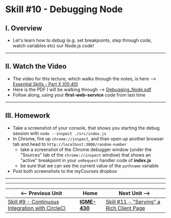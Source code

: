 # Skill #10 - Debugging Node


## I. Overview 

- Let's learn how to *debug* (e.g. set breakpoints, step through code, watch variables etc) our Node.js code!

<hr>

## II. Watch the Video
- The video for this lecture, which walks through the notes, is here --> [Essential Skills - Part X (05:40)](https://video.rit.edu/Watch/430-essential-skills-10)
- Here is the PDF I will be walking through --> [Debugging_Node.pdf](_files/Debugging_Node.pdf)
- Follow along, using your **first-web-service** code from last time

<hr>

## III. Homework
- Take a screenshot of your console, that shows you starting the debug session with `node --inspect ./src/index.js`
- In Chrome, fire up `chrome://inspect`, and then open up another browser tab and head to `http://localhost:3000/random-number`
  - take a screenshot of the Chrome debugger window (under the "Sources" tab of the `chrome://inspect` window) that shows an "active" breakpoint in your `onRequest` handler code of **index.js**
  - be sure that we can see the current value of the `pathname` variable
- Post both screenshots to the myCourses dropbox


<hr><hr>

| <-- Previous Unit | Home | Next Unit -->
| --- | --- | --- 
|   [Skill #9 - Continuous Integration with CircleCI](9-continuous-integration.md) |  [**IGME-430**](../) | [Skill #11 - "Serving" a Rich Client Page](11-serving-rich-client-and-ajax.md)
